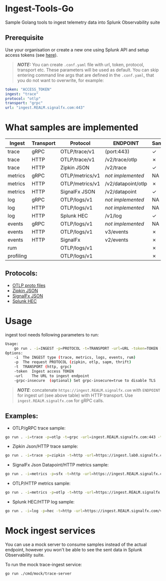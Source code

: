 # Ingest-Tools-Go
Sample Golang tools to ingest telemetry data into Splunk Observability suite

## Prerequisite
Use your organisation or create a new one using Splunk API and setup access tokens (see [here](https://github.com/LukaszSwolkien/ingest-tools)).

> **_NOTE:_**
You can create `.conf.yaml` file with url, token, protocol, transport etc. These parameters will be used as default. You can skip entering command line args that are defined in the `.conf.yaml`, that you do not want to overwrite, for example: 
```yaml
token: "ACCESS_TOKEN"
ingest: "trace"
protocol: "otlp"
transport: "grpc"
url: "ingest.REALM.signalfx.com:443"
```

# What samples are implemented

|Ingest    | Transport | Protocol        | ENDPOINT           | Sample  |
|----------|-----------|-----------------|--------------------|---------|
|trace     |   gRPC    | OTLP/trace/v1   | (port:443)         | &check; |
|trace     |   HTTP    | OTLP/trace/v1   | /v2/trace/otlp     | &cross; |
|trace     |   HTTP    | Zipkin JSON     | /v2/trace          | &check; |
|metrics   |   gRPC    | OTLP/metrics/v1 | _not implemented_  |  NA     |
|metrics   |   HTTP    | OTLP/metrics/v1 | /v2/datapoint/otlp | &cross; |
|metrics   |   HTTP    | SignalFx JSON   | /v2/datapoint      | &check; |
|log       |   gRPC    | OTLP/logs/v1    | _not implemented_  |  NA     |
|log       |   HTTP    | OTLP/logs/v1    | _not implemented_  |  NA     |
|log       |   HTTP    | Splunk HEC      | /v1/log            | &check; |
|events    |   gRPC    | OTLP/logs/v1    | _not implemented_  | NA      |
|events    |   HTTP    | OTLP/logs/v1    | v3/events          | &cross; |
|events    |   HTTP    | SignalFx        | v2/events          | &cross; |
|rum       |           | OTLP/logs/v1    |                    | &cross; |
|profiling |           | OTLP/logs/v1    |                    | &cross; |

## Protocols:

* [OTLP proto files](https://github.com/open-telemetry/opentelemetry-proto/tree/main/opentelemetry/proto) 
* [Zipkin JSON](https://zipkin.io/pages/data_model.html)
* [SignalFx JSON](https://dev.splunk.com/observability/reference/api/ingest_data/latest#endpoint-send-metrics)
* [Splunk HEC](https://docs.splunk.com/Documentation/Splunk/latest/Data/FormatEventsforHTTPEventCollector)

# Usage

ingest tool needs following parameters to run:
```bash
Usage:
    go run . -i=INGEST -p=PROTOCOL -t=TRANSPORT -url=URL -token=TOKEN [grpc-insecure=false]
Options:
    -i  The INGEST type (trace, metrics, logs, events, rum)
    -p  The request PROTOCOL (zipkin, otlp, sapm, thrift)
    -t  TRANSPORT (http, grpc)
    -token  Ingest access TOKEN
    -url    The URL to ingest endpoint
    -grpc-insecure  (optional) Set grpc-insecure=true to disable TLS
```

> **_NOTE_**: concatenate `https://ingest.REALM.signalfx.com` with `ENDPOINT` for ingest url (see above table) with HTTP transport. Use `ingest.REALM.signalfx.com` for gRPC calls.

## Examples:

* OTLP/gRPC trace sample:
```bash
go run . -i=trace -p=otlp -t=grpc -url=ingest.REALM.signalfx.com:443 -token=TOKEN
```

* Zipkin Json/HTTP trace sample:
```bash
go run . -i=trace -p=zipkin -t=http -url=https://ingest.lab0.signalfx.com/v2/trace -token=TOKEN
```

* SignalFx Json Datapoint/HTTP metrics sample:
```bash
go run . -i=metrics -p=sfx -t=http -url=https://ingest.REALM.signalfx.com/v2/datapoint -token=TOKEN
```

* OTLP/HTTP metrics sample:
```bash
go run . -i=metrics -p=otlp -t=http -url=https://ingest.REALM.signalfx.com/v2/datapoint/otlp -token=TOKEN
```

* Splunk HEC/HTTP log sample:
```bash
go run . -i=log -p=hec -t=http -url=https://ingest.REALM.signalfx.com/v1/logs -token=TOKEN
```

# Mock ingest services
You can use a mock server to consume samples instead of the actual endpoint, however you won't be able to see the sent data in Splunk Observability suite.

To run the mock trace-ingest service:

```bash
go run ./cmd/mock/trace-server
```